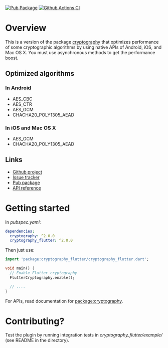 [![Pub Package](https://img.shields.io/pub/v/cryptography_flutter.svg)](https://pub.dev/packages/cryptography_flutter)
[![Github Actions CI](https://github.com/dint-dev/cryptography/workflows/Dart%20CI/badge.svg)](https://github.com/dint-dev/cryptography/actions?query=workflow%3A%22Dart+CI%22)

# Overview

This is a version of the package [cryptography](https://pub.dev/packages/cryptography) that
optimizes performance of some cryptographic algorithms by using native APIs of Android, iOS, and
Mac OS X. You must use asynchronous methods to get the performance boost.

## Optimized algorithms
### In Android
  * AES_CBC
  * AES_CTR
  * AES_GCM
  * CHACHA20_POLY1305_AEAD

### In iOS and Mac OS X
  * AES_GCM
  * CHACHA20_POLY1305_AEAD

## Links
  * [Github project](https://github.com/dint-dev/cryptography)
  * [Issue tracker](https://github.com/dint-dev/cryptography/issues)
  * [Pub package](https://pub.dev/packages/cryptography_flutter)
  * [API reference](https://pub.dev/documentation/cryptography_flutter/latest/)

# Getting started
In _pubspec.yaml_:
```yaml
dependencies:
  cryptography: ^2.0.0
  cryptography_flutter: ^2.0.0
```

Then just use:
```dart
import 'package:cryptography_flutter/cryptography_flutter.dart';

void main() {
  // Enable Flutter cryptography
  FlutterCryptography.enable();

  // ....
}
```

For APIs, read documentation for [package:cryptography](https://pub.dev/packages/cryptography).

# Contributing?
Test the plugin by running integration tests in
_cryptography_flutter/example/_ (see README in the directory).